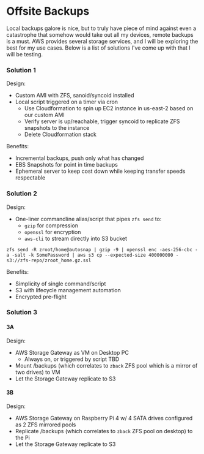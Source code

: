 # Offsite Backups
Local backups galore is nice, but to truly have piece of mind against even a catastrophe that somehow would take out all my devices, remote backups is a must.
AWS provides several storage services, and I will be exploring the best for my use cases. Below is a list of solutions I've come up with that I will be testing.

### Solution 1
Design: 
- Custom AMI with ZFS, sanoid/syncoid installed
- Local script triggered on a timer via cron
  - Use Cloudformation to spin up EC2 instance in us-east-2 based on our custom AMI
  - Verify server is up/reachable, trigger syncoid to replicate ZFS snapshots to the instance
  - Delete Cloudformation stack

Benefits:
- Incremental backups, push only what has changed
- EBS Snapshots for point in time backups
- Ephemeral server to keep cost down while keeping transfer speeds respectable

### Solution 2
Design:
- One-liner commandline alias/script that pipes `zfs send` to:
  - `gzip` for compression
  - `openssl` for encryption
  - `aws-cli` to stream directly into S3 bucket
 ```
 zfs send -R zroot/home@autosnap | gzip -9 | openssl enc -aes-256-cbc -a -salt -k SomePassword | aws s3 cp --expected-size 400000000 - s3://zfs-repo/zroot_home.gz.ssl
 ```
 
 Benefits:
 - Simplicity of single command/script
 - S3 with lifecycle management automation
 - Encrypted pre-flight

### Solution 3
#### 3A
Design:
- AWS Storage Gateway as VM on Desktop PC
  - Always on, or triggered by script TBD
- Mount /backups (which correlates to `zback` ZFS pool which is a mirror of two drives) to VM
- Let the Storage Gateway replicate to S3

#### 3B
Design:
- AWS Storage Gateway on Raspberry Pi 4 w/ 4 SATA drives configured as 2 ZFS mirrored pools
- Replicate /backups (which correlates to `zback` ZFS pool on desktop) to the Pi
- Let the Storage Gateway replicate to S3
